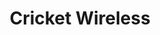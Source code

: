 ---
title: "Cricket Wireless"
url: /glendale/cricket-wireless-west-camelback-road/
shop: mobile phone
---